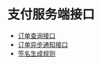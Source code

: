# 支付服务端接口

* [订单查询接口](ding-dan-cha-xun-jie-kou.md)
* [订单异步通知接口](ding-dan-yi-bu-tong-zhi-jie-kou.md)
* [签名生成规则](qian-ming-sheng-cheng-gui-ze.md)

